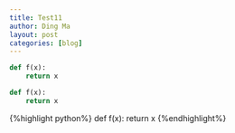 ```yaml
---
title: Test11
author: Ding Ma
layout: post
categories: [blog]
---
```

~~~python
def f(x):
	return x
~~~

```python
def f(x):
	return x
```

{%highlight python%}
def f(x):
	return x
{%endhighlight%}

